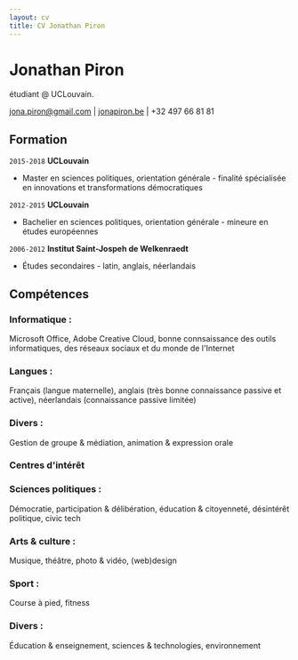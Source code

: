 ```yaml
---
layout: cv
title: CV Jonathan Piron
---
```

# Jonathan Piron
étudiant @ UCLouvain.

<div id="webaddress">
<a href="jona.piron@gmail.com">jona.piron@gmail.com</a>
| <a href="http://jonapiron.be">jonapiron.be</a> | +32 497 66 81 81
</div>

## Formation

`2015-2018`
__UCLouvain__

- Master en sciences politiques, orientation générale - finalité spécialisée en innovations et transformations démocratiques

`2012-2015`
__UCLouvain__

- Bachelier en sciences politiques, orientation générale - mineure en études européennes

`2006-2012`
__Institut Saint-Jospeh de Welkenraedt__

- Études secondaires - latin, anglais, néerlandais


## Compétences 

### Informatique :

Microsoft Office, Adobe Creative Cloud, bonne connsaissance des outils informatiques, des réseaux sociaux et du monde de l'Internet

### Langues :

Français (langue maternelle), anglais (très bonne connaissance passive et active), néerlandais (connaissance passive limitée)

### Divers :

Gestion de groupe & médiation, animation & expression orale


### Centres d'intérêt

### Sciences politiques : 

Démocratie, participation & délibération, éducation & citoyenneté, désintérêt politique, civic tech

### Arts & culture : 

Musique, théâtre, photo & vidéo, (web)design

### Sport : 

Course à pied, fitness

### Divers : 

Éducation & enseignement, sciences & technologies, environnement


<!-- ### Footer

Dernière mise à jour : 09/2018 -->


